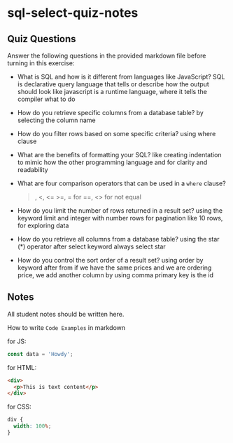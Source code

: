 # sql-select-quiz-notes

## Quiz Questions

Answer the following questions in the provided markdown file before turning in this exercise:

- What is SQL and how is it different from languages like JavaScript?
  SQL is declarative query language that tells or describe how the output should look like
  javascript is a runtime language, where it tells the compiler what to do

- How do you retrieve specific columns from a database table?
  by selecting the column name

- How do you filter rows based on some specific criteria?
  using where clause

- What are the benefits of formatting your SQL?
  like creating indentation to mimic how the other
  programming language and for clarity and readability

- What are four comparison operators that can be used in a `where` clause?

  > , <, <= >=, = for ==, <> for not equal

- How do you limit the number of rows returned in a result set?
  using the keyword limit and integer with number rows
  for pagination like 10 rows, for exploring data

- How do you retrieve all columns from a database table?
  using the star (\*) operator after select keyword
  always select star

- How do you control the sort order of a result set?
  using order by keyword after from
  if we have the same prices and we are ordering price, we add another column by
  using comma
  primary key is the id

## Notes

All student notes should be written here.

How to write `Code Examples` in markdown

for JS:

```javascript
const data = 'Howdy';
```

for HTML:

```html
<div>
  <p>This is text content</p>
</div>
```

for CSS:

```css
div {
  width: 100%;
}
```
